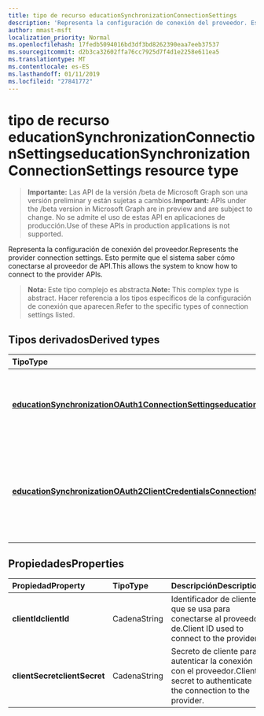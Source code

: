 ```yaml
---
title: tipo de recurso educationSynchronizationConnectionSettings
description: 'Representa la configuración de conexión del proveedor. Esto permite que el sistema saber cómo conectarse al proveedor de API. '
author: mmast-msft
localization_priority: Normal
ms.openlocfilehash: 17fedb5094016bd3df3bd8262390eaa7eeb37537
ms.sourcegitcommit: d2b3ca32602ffa76cc7925d7f4d1e2258e611ea5
ms.translationtype: MT
ms.contentlocale: es-ES
ms.lasthandoff: 01/11/2019
ms.locfileid: "27841772"
---
```

# <a name="educationsynchronizationconnectionsettings-resource-type"></a><span data-ttu-id="304c3-104">tipo de recurso educationSynchronizationConnectionSettings</span><span class="sxs-lookup"><span data-stu-id="304c3-104">educationSynchronizationConnectionSettings resource type</span></span>

> <span data-ttu-id="304c3-105">**Importante:** Las API de la versión /beta de Microsoft Graph son una versión preliminar y están sujetas a cambios.</span><span class="sxs-lookup"><span data-stu-id="304c3-105">**Important:** APIs under the /beta version in Microsoft Graph are in preview and are subject to change.</span></span> <span data-ttu-id="304c3-106">No se admite el uso de estas API en aplicaciones de producción.</span><span class="sxs-lookup"><span data-stu-id="304c3-106">Use of these APIs in production applications is not supported.</span></span>

<span data-ttu-id="304c3-107">Representa la configuración de conexión del proveedor.</span><span class="sxs-lookup"><span data-stu-id="304c3-107">Represents the provider connection settings.</span></span> <span data-ttu-id="304c3-108">Esto permite que el sistema saber cómo conectarse al proveedor de API.</span><span class="sxs-lookup"><span data-stu-id="304c3-108">This allows the system to know how to connect to the provider APIs.</span></span> 

> <span data-ttu-id="304c3-109">**Nota:** Este tipo complejo es abstracta.</span><span class="sxs-lookup"><span data-stu-id="304c3-109">**Note:** This complex type is abstract.</span></span> <span data-ttu-id="304c3-110">Hacer referencia a los tipos específicos de la configuración de conexión que aparecen.</span><span class="sxs-lookup"><span data-stu-id="304c3-110">Refer to the specific types of connection settings listed.</span></span>

## <a name="derived-types"></a><span data-ttu-id="304c3-111">Tipos derivados</span><span class="sxs-lookup"><span data-stu-id="304c3-111">Derived types</span></span>
| <span data-ttu-id="304c3-112">Tipo</span><span class="sxs-lookup"><span data-stu-id="304c3-112">Type</span></span> | <span data-ttu-id="304c3-113">Description</span><span class="sxs-lookup"><span data-stu-id="304c3-113">Description</span></span> | 
|:-|:-|
| [<span data-ttu-id="304c3-114">**educationSynchronizationOAuth1ConnectionSettings**</span><span class="sxs-lookup"><span data-stu-id="304c3-114">**educationSynchronizationOAuth1ConnectionSettings**</span></span>](educationsynchronizationoauth1connectionsettings.md) | <span data-ttu-id="304c3-115">Use este tipo para proporcionar la configuración de conexión de OAuth1.</span><span class="sxs-lookup"><span data-stu-id="304c3-115">Use this type to provide OAuth1 connection settings.</span></span> |
| [<span data-ttu-id="304c3-116">**educationSynchronizationOAuth2ClientCredentialsConnectionSettings**</span><span class="sxs-lookup"><span data-stu-id="304c3-116">**educationSynchronizationOAuth2ClientCredentialsConnectionSettings**</span></span>](educationsynchronizationoauth2clientcredentialsconnectionsettings.md) | <span data-ttu-id="304c3-117">Use este tipo para proporcionar la configuración de conexión de concesión de las credenciales de cliente de OAuth2.</span><span class="sxs-lookup"><span data-stu-id="304c3-117">Use this type to provide OAuth2 Client Credentials Grant connection settings.</span></span> |

## <a name="properties"></a><span data-ttu-id="304c3-118">Propiedades</span><span class="sxs-lookup"><span data-stu-id="304c3-118">Properties</span></span>

| <span data-ttu-id="304c3-119">Propiedad</span><span class="sxs-lookup"><span data-stu-id="304c3-119">Property</span></span> | <span data-ttu-id="304c3-120">Tipo</span><span class="sxs-lookup"><span data-stu-id="304c3-120">Type</span></span> | <span data-ttu-id="304c3-121">Descripción</span><span class="sxs-lookup"><span data-stu-id="304c3-121">Description</span></span> |
|:-|:-|:-|
| <span data-ttu-id="304c3-122">**clientId**</span><span class="sxs-lookup"><span data-stu-id="304c3-122">**clientId**</span></span> | <span data-ttu-id="304c3-123">Cadena</span><span class="sxs-lookup"><span data-stu-id="304c3-123">String</span></span> |  <span data-ttu-id="304c3-124">Identificador de cliente que se usa para conectarse al proveedor de.</span><span class="sxs-lookup"><span data-stu-id="304c3-124">Client ID used to connect to the provider.</span></span> |
| <span data-ttu-id="304c3-125">**clientSecret**</span><span class="sxs-lookup"><span data-stu-id="304c3-125">**clientSecret**</span></span> | <span data-ttu-id="304c3-126">Cadena</span><span class="sxs-lookup"><span data-stu-id="304c3-126">String</span></span> |  <span data-ttu-id="304c3-127">Secreto de cliente para autenticar la conexión con el proveedor.</span><span class="sxs-lookup"><span data-stu-id="304c3-127">Client secret to authenticate the connection to the provider.</span></span> |
